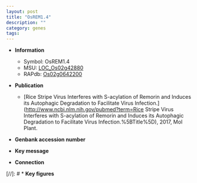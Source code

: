 ```yaml
---
layout: post
title: "OsREM1.4"
description: ""
category: genes
tags: 
---
```


* **Information**  
    + Symbol: OsREM1.4  
    + MSU: [LOC_Os02g42880](http://rice.uga.edu/cgi-bin/ORF_infopage.cgi?orf=LOC_Os02g42880)  
    + RAPdb: [Os02g0642200](https://rapdb.dna.affrc.go.jp/locus/?name=Os02g0642200)  

* **Publication**  
    + [Rice Stripe Virus Interferes with S-acylation of Remorin and Induces its Autophagic Degradation to Facilitate Virus Infection.](http://www.ncbi.nlm.nih.gov/pubmed?term=Rice Stripe Virus Interferes with S-acylation of Remorin and Induces its Autophagic Degradation to Facilitate Virus Infection.%5BTitle%5D), 2017, Mol Plant.

* **Genbank accession number**  

* **Key message**  

* **Connection**  

[//]: # * **Key figures**  


